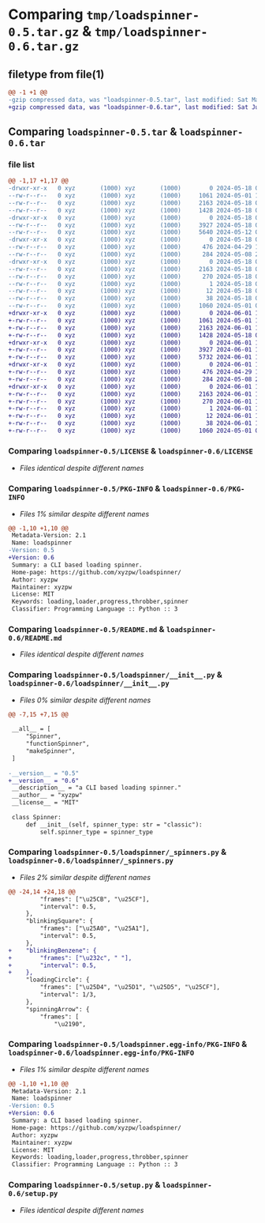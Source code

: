 # Comparing `tmp/loadspinner-0.5.tar.gz` & `tmp/loadspinner-0.6.tar.gz`

## filetype from file(1)

```diff
@@ -1 +1 @@
-gzip compressed data, was "loadspinner-0.5.tar", last modified: Sat May 18 04:56:41 2024, max compression
+gzip compressed data, was "loadspinner-0.6.tar", last modified: Sat Jun  1 10:26:39 2024, max compression
```

## Comparing `loadspinner-0.5.tar` & `loadspinner-0.6.tar`

### file list

```diff
@@ -1,17 +1,17 @@
-drwxr-xr-x   0 xyz       (1000) xyz       (1000)        0 2024-05-18 04:56:41.885583 loadspinner-0.5/
--rw-r--r--   0 xyz       (1000) xyz       (1000)     1061 2024-05-01 16:53:43.000000 loadspinner-0.5/LICENSE
--rw-r--r--   0 xyz       (1000) xyz       (1000)     2163 2024-05-18 04:56:41.885583 loadspinner-0.5/PKG-INFO
--rw-r--r--   0 xyz       (1000) xyz       (1000)     1428 2024-05-18 04:53:05.000000 loadspinner-0.5/README.md
-drwxr-xr-x   0 xyz       (1000) xyz       (1000)        0 2024-05-18 04:56:41.884584 loadspinner-0.5/loadspinner/
--rw-r--r--   0 xyz       (1000) xyz       (1000)     3927 2024-05-18 04:34:14.000000 loadspinner-0.5/loadspinner/__init__.py
--rw-r--r--   0 xyz       (1000) xyz       (1000)     5640 2024-05-12 08:59:13.000000 loadspinner-0.5/loadspinner/_spinners.py
-drwxr-xr-x   0 xyz       (1000) xyz       (1000)        0 2024-05-18 04:56:41.885583 loadspinner-0.5/loadspinner/tools/
--rw-r--r--   0 xyz       (1000) xyz       (1000)      476 2024-04-29 18:02:17.000000 loadspinner-0.5/loadspinner/tools/demo.py
--rw-r--r--   0 xyz       (1000) xyz       (1000)      284 2024-05-08 23:02:02.000000 loadspinner-0.5/loadspinner/tools/preview.py
-drwxr-xr-x   0 xyz       (1000) xyz       (1000)        0 2024-05-18 04:56:41.885583 loadspinner-0.5/loadspinner.egg-info/
--rw-r--r--   0 xyz       (1000) xyz       (1000)     2163 2024-05-18 04:56:41.000000 loadspinner-0.5/loadspinner.egg-info/PKG-INFO
--rw-r--r--   0 xyz       (1000) xyz       (1000)      270 2024-05-18 04:56:41.000000 loadspinner-0.5/loadspinner.egg-info/SOURCES.txt
--rw-r--r--   0 xyz       (1000) xyz       (1000)        1 2024-05-18 04:56:41.000000 loadspinner-0.5/loadspinner.egg-info/dependency_links.txt
--rw-r--r--   0 xyz       (1000) xyz       (1000)       12 2024-05-18 04:56:41.000000 loadspinner-0.5/loadspinner.egg-info/top_level.txt
--rw-r--r--   0 xyz       (1000) xyz       (1000)       38 2024-05-18 04:56:41.885583 loadspinner-0.5/setup.cfg
--rw-r--r--   0 xyz       (1000) xyz       (1000)     1060 2024-05-01 07:28:17.000000 loadspinner-0.5/setup.py
+drwxr-xr-x   0 xyz       (1000) xyz       (1000)        0 2024-06-01 10:26:39.128674 loadspinner-0.6/
+-rw-r--r--   0 xyz       (1000) xyz       (1000)     1061 2024-05-01 16:53:43.000000 loadspinner-0.6/LICENSE
+-rw-r--r--   0 xyz       (1000) xyz       (1000)     2163 2024-06-01 10:26:39.128674 loadspinner-0.6/PKG-INFO
+-rw-r--r--   0 xyz       (1000) xyz       (1000)     1428 2024-05-18 04:53:05.000000 loadspinner-0.6/README.md
+drwxr-xr-x   0 xyz       (1000) xyz       (1000)        0 2024-06-01 10:26:39.125341 loadspinner-0.6/loadspinner/
+-rw-r--r--   0 xyz       (1000) xyz       (1000)     3927 2024-06-01 10:26:10.000000 loadspinner-0.6/loadspinner/__init__.py
+-rw-r--r--   0 xyz       (1000) xyz       (1000)     5732 2024-06-01 10:23:47.000000 loadspinner-0.6/loadspinner/_spinners.py
+drwxr-xr-x   0 xyz       (1000) xyz       (1000)        0 2024-06-01 10:26:39.125341 loadspinner-0.6/loadspinner/tools/
+-rw-r--r--   0 xyz       (1000) xyz       (1000)      476 2024-04-29 18:02:17.000000 loadspinner-0.6/loadspinner/tools/demo.py
+-rw-r--r--   0 xyz       (1000) xyz       (1000)      284 2024-05-08 23:02:02.000000 loadspinner-0.6/loadspinner/tools/preview.py
+drwxr-xr-x   0 xyz       (1000) xyz       (1000)        0 2024-06-01 10:26:39.128674 loadspinner-0.6/loadspinner.egg-info/
+-rw-r--r--   0 xyz       (1000) xyz       (1000)     2163 2024-06-01 10:26:39.000000 loadspinner-0.6/loadspinner.egg-info/PKG-INFO
+-rw-r--r--   0 xyz       (1000) xyz       (1000)      270 2024-06-01 10:26:39.000000 loadspinner-0.6/loadspinner.egg-info/SOURCES.txt
+-rw-r--r--   0 xyz       (1000) xyz       (1000)        1 2024-06-01 10:26:39.000000 loadspinner-0.6/loadspinner.egg-info/dependency_links.txt
+-rw-r--r--   0 xyz       (1000) xyz       (1000)       12 2024-06-01 10:26:39.000000 loadspinner-0.6/loadspinner.egg-info/top_level.txt
+-rw-r--r--   0 xyz       (1000) xyz       (1000)       38 2024-06-01 10:26:39.128674 loadspinner-0.6/setup.cfg
+-rw-r--r--   0 xyz       (1000) xyz       (1000)     1060 2024-05-01 07:28:17.000000 loadspinner-0.6/setup.py
```

### Comparing `loadspinner-0.5/LICENSE` & `loadspinner-0.6/LICENSE`

 * *Files identical despite different names*

### Comparing `loadspinner-0.5/PKG-INFO` & `loadspinner-0.6/PKG-INFO`

 * *Files 1% similar despite different names*

```diff
@@ -1,10 +1,10 @@
 Metadata-Version: 2.1
 Name: loadspinner
-Version: 0.5
+Version: 0.6
 Summary: a CLI based loading spinner.
 Home-page: https://github.com/xyzpw/loadspinner/
 Author: xyzpw
 Maintainer: xyzpw
 License: MIT
 Keywords: loading,loader,progress,throbber,spinner
 Classifier: Programming Language :: Python :: 3
```

### Comparing `loadspinner-0.5/README.md` & `loadspinner-0.6/README.md`

 * *Files identical despite different names*

### Comparing `loadspinner-0.5/loadspinner/__init__.py` & `loadspinner-0.6/loadspinner/__init__.py`

 * *Files 0% similar despite different names*

```diff
@@ -7,15 +7,15 @@
 
 __all__ = [
     "Spinner",
     "functionSpinner",
     "makeSpinner",
 ]
 
-__version__ = "0.5"
+__version__ = "0.6"
 __description__ = "a CLI based loading spinner."
 __author__ = "xyzpw"
 __license__ = "MIT"
 
 class Spinner:
     def __init__(self, spinner_type: str = "classic"):
         self.spinner_type = spinner_type
```

### Comparing `loadspinner-0.5/loadspinner/_spinners.py` & `loadspinner-0.6/loadspinner/_spinners.py`

 * *Files 2% similar despite different names*

```diff
@@ -24,14 +24,18 @@
         "frames": ["\u25CB", "\u25CF"],
         "interval": 0.5,
     },
     "blinkingSquare": {
         "frames": ["\u25A0", "\u25A1"],
         "interval": 0.5,
     },
+    "blinkingBenzene": {
+        "frames": ["\u232c", " "],
+        "interval": 0.5,
+    },
     "loadingCircle": {
         "frames": ["\u25D4", "\u25D1", "\u25D5", "\u25CF"],
         "interval": 1/3,
     },
     "spinningArrow": {
         "frames": [
             "\u2190",
```

### Comparing `loadspinner-0.5/loadspinner.egg-info/PKG-INFO` & `loadspinner-0.6/loadspinner.egg-info/PKG-INFO`

 * *Files 1% similar despite different names*

```diff
@@ -1,10 +1,10 @@
 Metadata-Version: 2.1
 Name: loadspinner
-Version: 0.5
+Version: 0.6
 Summary: a CLI based loading spinner.
 Home-page: https://github.com/xyzpw/loadspinner/
 Author: xyzpw
 Maintainer: xyzpw
 License: MIT
 Keywords: loading,loader,progress,throbber,spinner
 Classifier: Programming Language :: Python :: 3
```

### Comparing `loadspinner-0.5/setup.py` & `loadspinner-0.6/setup.py`

 * *Files identical despite different names*

